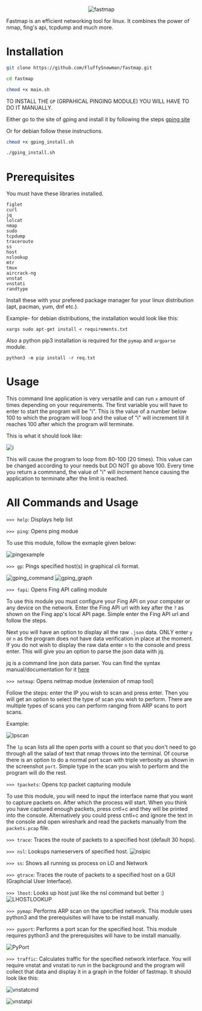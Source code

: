 <p align="center"><img src="/docs/fastmap_icon.png" align="middle" alt="fastmap" /></p>

Fastmap is an efficient networking tool for linux. It combines the power of nmap, fing's api, tcpdump and much more.

# Installation

```bash
git clone https://github.com/FluffySnowman/fastmap.git

cd fastmap

chmod +x main.sh
```

TO INSTALL THE `GP` (GRPAHICAL PINGING MODULE) YOU WILL HAVE TO DO IT MANUALLY.

Either go to the site of gping and install it by following the steps [gping site](https://github.com/orf/gping)

Or for debian follow these instructions.

```bash
chmod +x gping_install.sh

./gping_install.sh
```

# Prerequisites

You must have these libraries installed.

```
figlet
curl
jq
lolcat
nmap
sudo
tcpdump
traceroute
ss
host
nslookup
mtr
tmux
aircrack-ng
vnstat
vnstati
randtype
```

Install these with your prefered package manager for your linux distribution (apt, pacman, yum, dnf etc.).

Example- for debian distributions, the installation would look like this: 

```
xargs sudo apt-get install < requirements.txt
```

Also a python pip3 installation is required for the `pymap` and `argparse` module.

```
python3 -m pip install -r req.txt
```

# Usage

This command line application is very versatile and can run `x` amount of times depending on your requirements.
The first variable you will have to enter to start the program will be "i". This is the value of a number below 100 to which the program will loop and the value of "i" will increment till it reaches 100 after which the program will terminate.

This is what it should look like:

![i](/docs/i.png)

This will cause the program to loop from 80-100 (20 times). This value can be changed according to your needs but DO NOT go above 100.
Every time you return a commnand, the value of "i" will increment hence causing the application to terminate after the limit is reached.

# All Commands and Usage

`>>> help`: Displays help list

`>>> ping`: Opens ping modue

To use this module, follow the exmaple given below:

![pingexample](/docs/ping_example.png)

`>>> gp`: Pings specified host(s) in graphical cli format.

![gping_command](/docs/gping_0x1.png)
![gping_graph](/docs/gping_0x2.png)

`>>> fapi`: Opens Fing API calling module

To use this module you must configure your Fing API on your computer or any device on the network. Enter the Fing API url with key after the `?` as shown on the Fing app's local API page. Simple enter the Fing API url and follow the steps.

Next you will have an option to display all the raw `.json` data. ONLY enter `y` or `n` as the program does not have data verification in place at the moment.
If you do not wish to display the raw data enter `n` to the console and press enter. This will give you an option to parse the json data with jq.

jq is a command line json data parser. You can find the syntax manual/documentation for it [here](https://stedolan.github.io/jq/manual/)

`>>> netmap`: Opens netmap modue (extension of nmap tool)

Follow the steps: enter the IP you wish to scan and press enter. Then you will get an option to select the type of scan you wish to perform. 
There are multiple types of scans you can perform ranging from ARP scans to port scans.

Example:

![lpscan](/docs/lpscan.png)

The `lp` scan lists all the open ports with a count so that you don't need to go through all the salad of text that nmap throws into the terminal. 
Of course there is an option to do a normal port scan with triple verbosity as shown in the screenshot `port`. Simple type in the scan you wish to perform and the program will do the rest.

`>>> tpackets`: Opens tcp packet capturing module

To use this module, you will need to input the interface name that you want to capture packets on. After which the process will start. When you think you have captured enough packets, press cntl+c and they will be printed into the console. Alternatively you could press cntl+c and ignore the text in the console and open wireshark and read the packets manually from the `packets.pcap` file.

`>>> trace`: Traces the route of packets to a specified host (default 30 hops).

`>>> nsl`: Lookups nameservers of specified host.
![nslpic](/docs/nsl.png)

`>>> ss`: Shows all running ss process on LO and Network

`>>> gtrace`: Traces the route of packets to a specified host on a GUI (Graphcial User Interface). 

`>>> lhost`: Looks up host just like the nsl command but better :)
![LHOSTLOOKUP](/docs/lhost.png)

`>>> pymap`: Performs ARP scan on the specified network. This module uses python3 and the prerequisites will have to be install manually.

`>>> pyport`: Performs a port scan for the specified host. This module requires python3 and the prerequisites will have to be install manually.

![PyPort](/docs/pyport.png)

`>>> traffic`: Calculates traffic for the specified network interface. You will require vnstat and vnstati to run in the background and the program will collect that data and display it in a graph in the folder of fastmap. It should look like this:

![vnstatcmd](/docs/vnstatcmd.png)

![vnstatpi](/docs/vnstati_pi.png)
